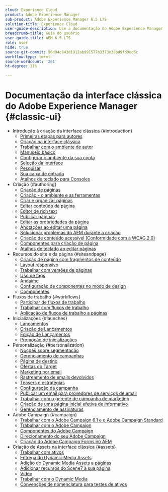 ```yaml
---
cloud: Experience Cloud
product: Adobe Experience Manager
sub-product: Adobe Experience Manager 6.5 LTS
solution-title: Experience Cloud
user-guide-description: Use a documentação do Adobe Experience Manager 6.5 LTS para saber como funciona e o que o software pode fazer por você.
breadcrumb-title: Guia do usuário
user-guide-title: AEM 6.5 LTS
role: user
hide: true
source-git-commit: 96d94c843d1912abd91577b3373e38bd9fd9ed6c
workflow-type: tm+mt
source-wordcount: '261'
ht-degree: 31%

---
```



# Documentação da interface clássica do Adobe Experience Manager {#classic-ui}

+ Introdução à criação da interface clássica {#introduction}
   + [Primeiras etapas para autores](/help/sites-classic-ui-authoring/classic-page-author-first-steps.md)
   + [Criação na interface clássica](/help/sites-classic-ui-authoring/classicui.md)
   + [Trabalhar com o ambiente de autor](/help/sites-classic-ui-authoring/author-env.md)
   + [Manuseio básico](/help/sites-classic-ui-authoring/author-env-basic-handling.md)
   + [Configurar o ambiente da sua conta](/help/sites-classic-ui-authoring/author-env-user-props.md)
   + [Seleção da interface](/help/sites-classic-ui-authoring/author-env-select-ui.md)
   + [Pesquisar](/help/sites-classic-ui-authoring/author-env-search.md)
   + [Sua caixa de entrada](/help/sites-classic-ui-authoring/author-env-inbox.md)
   + [Atalhos de teclado para Consoles  ](/help/sites-classic-ui-authoring/author-env-keyboard-shortcuts.md)
+ Criação {#authoring}
   + [Criação de páginas](/help/sites-classic-ui-authoring/classic-page-author.md)
   + [Criação - o ambiente e as ferramentas](/help/sites-classic-ui-authoring/classic-page-author-env-tools.md)
   + [Criar e organizar páginas](/help/sites-classic-ui-authoring/classic-page-author-manage-pages.md)
   + [Editar conteúdo da página](/help/sites-classic-ui-authoring/classic-page-author-edit-content.md)
   + [Editor de rich text](/help/sites-classic-ui-authoring/classic-page-author-rich-text-editor.md)
   + [Publicar páginas](/help/sites-classic-ui-authoring/classic-page-author-publish-pages.md)
   + [Editar as propriedades da página](/help/sites-classic-ui-authoring/classic-page-author-edit-page-properties.md)
   + [Anotações ao editar uma página](/help/sites-classic-ui-authoring/classic-page-author-annotations.md)
   + [Solucionar problemas do AEM durante a criação  ](/help/sites-classic-ui-authoring/classic-page-author-troubleshooting.md)
   + [Criação de conteúdo acessível (Conformidade com a WCAG 2.0)  ](/help/sites-classic-ui-authoring/classic-page-author-accessible-content.md)
   + [Componentes para criação de página](/help/sites-classic-ui-authoring/classic-page-author-edit-mode.md)
   + [Atalhos de teclado ao editar páginas](/help/sites-classic-ui-authoring/classic-page-author-keyboard-shortcuts.md)
+ Recursos do site e da página {#siteandpage}
   + [Criação de página com fragmentos de conteúdo](/help/sites-classic-ui-authoring/classic-page-author-content-fragments.md)
   + [Layout responsivo](/help/sites-classic-ui-authoring/classic-page-author-responsive-layout.md)
   + [Trabalhar com versões de páginas](/help/sites-classic-ui-authoring/classic-page-author-work-with-versions.md)
   + [Uso de tags](/help/sites-classic-ui-authoring/classic-feature-tags.md)
   + [Andaime](/help/sites-classic-ui-authoring/classic-feature-scaffolding.md)
   + [Configuração de componentes no modo de design](/help/sites-classic-ui-authoring/classic-page-author-design-mode.md)
   + [Componentes](/help/sites-classic-ui-authoring/classic-page-author-default-components.md)
+ Fluxos de trabalho {#workflows}
   + [Participar de fluxos de trabalho](/help/sites-classic-ui-authoring/classic-workflows-participating.md)
   + [Trabalhar com fluxos de trabalho](/help/sites-classic-ui-authoring/classic-workflows.md)
   + [Aplicação de fluxos de trabalho a páginas](/help/sites-classic-ui-authoring/classic-workflows-applying.md)
+ Inicializações {#launches}
   + [Lançamentos](/help/sites-classic-ui-authoring/classic-launches.md)
   + [Criação de Lançamentos](/help/sites-classic-ui-authoring/classic-launches-creating.md)
   + [Edição de Lançamentos](/help/sites-classic-ui-authoring/classic-launches-editing.md)
   + [Promoção de inicializações](/help/sites-classic-ui-authoring/classic-launches-promoting.md)
+ Personalização {#personalization}
   + [Noções sobre segmentação](/help/sites-classic-ui-authoring/classic-personalization-campaigns-segmentation.md)
   + [Gerenciamento de campanhas](/help/sites-classic-ui-authoring/classic-personalization-campaigns.md)
   + [Página de destino](/help/sites-classic-ui-authoring/classic-personalization-campaigns-landingpage.md)
   + [Ofertas do Target](/help/sites-classic-ui-authoring/classic-personalization-campaigns-target-offers.md)
   + [Marketing por email](/help/sites-classic-ui-authoring/classic-personalization-campaigns-email.md)
   + [Rastreamento de emails devolvidos](/help/sites-classic-ui-authoring/classic-personalization-campaigns-email-tracking-bounces.md)
   + [Teasers e estratégias](/help/sites-classic-ui-authoring/classic-personalization-campaigns-teasers-strategy.md)
   + [Configuração da campanha](/help/sites-classic-ui-authoring/classic-personalization-campaigns-setting-up-your.md)
   + [Publicar um email para provedores de serviços de email](/help/sites-classic-ui-authoring/classic-personalization-campaigns-email-newsletters.md)
   + [Trabalhar com o gerente de campanha de marketing](/help/sites-classic-ui-authoring/classic-personalization-campaigns-mktg-manager.md)
   + [Criação de uma página inicial efetiva de informativo](/help/sites-classic-ui-authoring/classic-personalization-campaigns-email-landingpage.md)
   + [Gerenciamento de assinaturas](/help/sites-classic-ui-authoring/classic-personalization-campaigns-email-subscriptions.md)
+ Adobe Campaign {#campaign}
   + [Trabalhar com o Adobe Campaign 6.1 e o Adobe Campaign Standard](/help/sites-classic-ui-authoring/classic-personalization-ac-campaign.md)
   + [Trabalhar com o Adobe Campaign](/help/sites-classic-ui-authoring/classic-personalization-ac.md)
   + [Componentes do Adobe Campaign](/help/sites-classic-ui-authoring/classic-personalization-ac-components.md)
   + [Direcionamento do seu Adobe Campaign](/help/sites-classic-ui-authoring/classic-personalization-ac-target.md)
   + [Criação do Adobe Campaign Forms no AEM](/help/sites-classic-ui-authoring/classic-personalization-ac-forms.md)
+ Criação de Assets na interface clássica {#assets}
   + [Trabalhar com ativos](/help/sites-classic-ui-authoring/classicui-assets.md)
   + [Entrega do Dynamic Media Assets](/help/sites-classic-ui-authoring/dynamic-media-assets-delivering.md)
   + [Adição do Dynamic Media Assets a páginas](/help/sites-classic-ui-authoring/dynamic-media-assets-adding-to-page.md)
   + [Adicionar recursos do Scene7 à sua página](/help/sites-classic-ui-authoring/manage-assets-classic-s7.md)
   + [Vídeo](/help/sites-classic-ui-authoring/manage-assets-classic-s7-video.md)
   + [Trabalhar com o Dynamic Media](/help/sites-classic-ui-authoring/dynamic-media-assets.md)
   + [Convenções de nomenclatura para testes de ativos](/help/sites-classic-ui-authoring/asset-naming-conventions.md)
